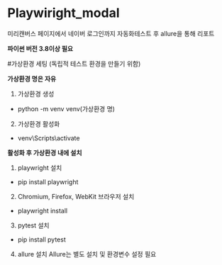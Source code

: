 # Playwiright_modal
미리캔버스 페이지에서 네이버 로그인까지 자동화테스트 후 allure을 통해 리포트

**파이썬 버전 3.8이상 필요**

#가상환경 세팅 (독립적 테스트 환경을 만들기 위함)

**가상환경 명은 자유**

1. 가상환경 생성
- python -m venv venv(가상환경 명)
2. 가상환경 활성화
- venv\Scripts\activate


**활성화 후 가상환경 내에 설치**

1. playwright 설치
- pip install playwright

2. Chromium, Firefox, WebKit 브라우저 설치
- playwright install

3. pytest 설치
- pip install pytest

4. allure 설치
Allure는 별도 설치 및 환경변수 설정 필요
